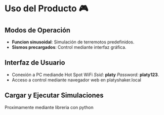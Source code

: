 # Uso del Producto 🎮

##  Modos de Operación
- **Funcion sinusoidal**: Simulación de terremotos predefinidos.
- **Sismos precargados**: Control mediante interfaz gráfica.

##  Interfaz de Usuario
- Conexión a PC mediande Hot Spot WiFi *Ssid:* **platy** *Password:* **platy123**.
- Acceso a control mediante navegador web en platyshaker.local

##  Cargar y Ejecutar Simulaciones

Proximamente mediante libreria con python
